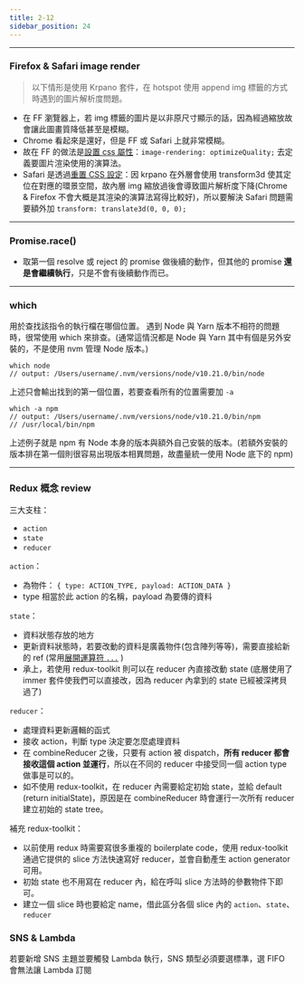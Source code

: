 ```yaml
---
title: 2-12
sidebar_position: 24
---
```

---------------
### Firefox & Safari  image render

> 以下情形是使用 Krpano 套件，在 hotspot 使用 append img 標籤的方式時遇到的圖片解析度問題。

* 在 FF 瀏覽器上，若 img 標籤的圖片是以非原尺寸顯示的話，因為經過縮放故會讓此圖畫質降低甚至是模糊。
* Chrome 看起來是還好，但是 FF 或 Safari 上就非常模糊。
* 故在 FF 的做法是[設置 css 屬性](https://developer.mozilla.org/en-US/docs/Web/CSS/image-rendering)：`image-rendering: optimizeQuality;` 去定義要圖片渲染使用的演算法。
* Safari 是透過[重置 CSS 設定](https://stackoverflow.com/questions/27060690/using-transform-scale-results-in-blurry-images/63848418#63848418)：因 krpano 在外層會使用 transform3d 使其定位在對應的環景空間，故內層 img 縮放過後會導致圖片解析度下降(Chrome & Firefox 不會大概是其渲染的演算法寫得比較好)，所以要解決 Safari 問題需要額外加 `transform: translate3d(0, 0, 0);` 

---------------
### Promise.race()

* 取第一個 resolve 或 reject 的 promise 做後續的動作，但其他的 promise **還是會繼續執行**，只是不會有後續動作而已。

---------------
### which

用於查找該指令的執行檔在哪個位置。
遇到 Node 與 Yarn 版本不相符的問題時，很常使用 which 來排查。(通常這情況都是 Node 與 Yarn 其中有個是另外安裝的，不是使用 nvm 管理 Node 版本。)

```
which node
// output: /Users/username/.nvm/versions/node/v10.21.0/bin/node
```

上述只會輸出找到的第一個位置，若要查看所有的位置需要加 `-a` 

```
which -a npm
// output: /Users/username/.nvm/versions/node/v10.21.0/bin/npm
// /usr/local/bin/npm
```

上述例子就是 npm 有 Node 本身的版本與額外自己安裝的版本。(若額外安裝的版本排在第一個則很容易出現版本相異問題，故盡量統一使用 Node 底下的 npm)

---------------
### Redux 概念 review

三大支柱：

* `action`
* `state`
* `reducer`

`action`：

* 為物件： `{ type: ACTION_TYPE, payload: ACTION_DATA }`
* type 相當於此 action 的名稱，payload 為要傳的資料

`state`：

* 資料狀態存放的地方
* 更新資料狀態時，若要改動的資料是廣義物件(包含陣列等等)，需要直接給新的 ref (常用[展開運算符 `...`](https://developer.mozilla.org/en-US/docs/Web/JavaScript/Reference/Operators/Spread_syntax) )
* 承上，若使用 redux-toolkit 則可以在 reducer 內直接改動 state (底層使用了 immer 套件使我們可以直接改，因為 reducer 內拿到的 state 已經被深拷貝過了)

`reducer`：

* 處理資料更新邏輯的函式
* 接收 action，判斷 type 決定要怎麼處理資料
* 在 combineReducer 之後，只要有 action 被 dispatch，**所有 reducer 都會接收這個 action 並運行**，所以在不同的 reducer 中接受同一個 action type 做事是可以的。
* 如不使用 redux-toolkit，在 reducer 內需要給定初始 state，並給 default (return initialState)，原因是在 combineReducer 時會運行一次所有 reducer 建立初始的 state tree。

補充 redux-toolkit：

* 以前使用 redux 時需要寫很多重複的 boilerplate code，使用 redux-toolkit 通過它提供的 slice 方法快速寫好 reducer，並會自動產生 action generator 可用。
* 初始 state 也不用寫在 reducer 內，給在呼叫 slice 方法時的參數物件下即可。
* 建立一個 slice 時也要給定 name，借此區分各個 slice 內的 `action`、`state`、`reducer`

### SNS & Lambda

若要新增 SNS 主題並要觸發 Lambda 執行，SNS 類型必須要選標準，選 FIFO 會無法讓 Lambda 訂閱
